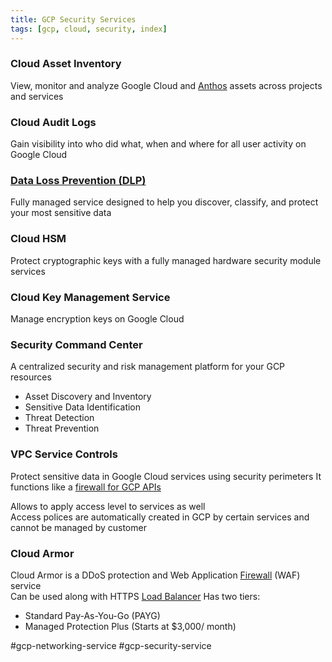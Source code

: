 ```yaml
---
title: GCP Security Services
tags: [gcp, cloud, security, index]
---
```


### Cloud Asset Inventory

View, monitor and analyze Google Cloud and [Anthos](../GCP%20Hybrid%20Cloud%20Services/Anthos.md) assets across projects and services

### Cloud Audit Logs

Gain visibility into who did what, when and where for all user activity on Google Cloud

### [Data Loss Prevention (DLP)](Data%20Loss%20Prevention%20%28DLP%29.md)

Fully managed service designed to help you discover, classify, and protect your most sensitive data

### Cloud HSM

Protect cryptographic keys with a fully managed hardware security module services

### Cloud Key Management Service

Manage encryption keys on Google Cloud

### Security Command Center

A centralized security and risk management platform for your GCP resources

* Asset Discovery and Inventory
* Sensitive Data Identification
* Threat Detection
* Threat Prevention

### VPC Service Controls

Protect sensitive data in Google Cloud services using security perimeters
It functions like a <u>firewall for GCP APIs</u>
  
Allows to apply access level to services as well  
Access polices are automatically created in GCP by certain services and cannot be managed by customer

### Cloud Armor

Cloud Armor is a DDoS protection and Web Application [Firewall](../../../Computer%20Networks/Network%20Devices/Firewall/Firewall.md) (WAF) service  
Can be used along with HTTPS [Load Balancer](../../../Computer%20Networks/Network%20Devices/Load%20Balancer.md)
Has two tiers:

* Standard Pay-As-You-Go (PAYG)
* Managed Protection Plus (Starts at $3,000/ month)

#gcp-networking-service #gcp-security-service